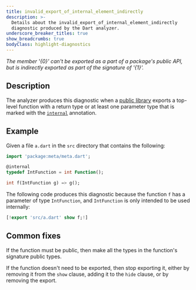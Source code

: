 ```yaml
---
title: invalid_export_of_internal_element_indirectly
description: >-
  Details about the invalid_export_of_internal_element_indirectly
  diagnostic produced by the Dart analyzer.
underscore_breaker_titles: true
show_breadcrumbs: true
bodyClass: highlight-diagnostics
---
```


_The member '{0}' can't be exported as a part of a package's public API, but is indirectly exported as part of the signature of '{1}'._

## Description

The analyzer produces this diagnostic when a [public library][] exports a
top-level function  with a return type or at least one parameter type that
is marked with the [`internal`][meta-internal] annotation.

## Example

Given a file `a.dart` in the `src` directory that contains the
following:

```dart
import 'package:meta/meta.dart';

@internal
typedef IntFunction = int Function();

int f(IntFunction g) => g();
```

The following code produces this diagnostic because the function `f` has a
parameter of type `IntFunction`, and `IntFunction` is only intended to be
used internally:

```dart
[!export 'src/a.dart' show f;!]
```

## Common fixes

If the function must be public, then make all the types in the function's
signature public types.

If the function doesn't need to be exported, then stop exporting it,
either by removing it from the `show` clause, adding it to the `hide`
clause, or by removing the export.

[meta-internal]: https://pub.dev/documentation/meta/latest/meta/internal-constant.html
[public library]: /resources/glossary#public-library
